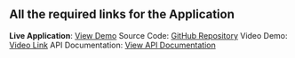 ## All the required links for the Application

**Live Application**: [View Demo](https://petadoptionsys-1.onrender.com/)
Source Code: [GitHub Repository](https://github.com/ShivendraTripathi07/PetAdoptionSys.git)
Video Demo: [Video Link](https://youtu.be/jt8dQUKOHks)
API Documentation: [View API Documentation](https://documenter.getpostman.com/view/27986609/2sB3BHk8yD)
